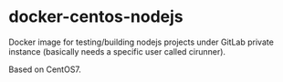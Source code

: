 # docker-centos-nodejs

Docker image for testing/building nodejs projects under GitLab private instance (basically needs a specific user called cirunner).

Based on CentOS7.
